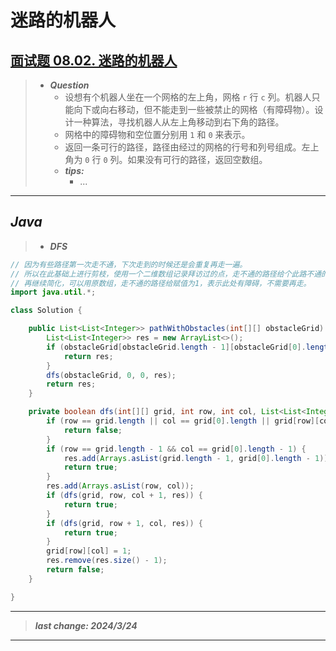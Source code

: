 # 迷路的机器人

## [面试题 08.02. 迷路的机器人](https://leetcode.cn/problems/robot-in-a-grid-lcci/)

> - ***Question***
>   - 设想有个机器人坐在一个网格的左上角，网格 `r` 行 `c` 列。机器人只能向下或向右移动，但不能走到一些被禁止的网格（有障碍物）。设计一种算法，寻找机器人从左上角移动到右下角的路径。
>   - 网格中的障碍物和空位置分别用 `1` 和 `0` 来表示。
>   - 返回一条可行的路径，路径由经过的网格的行号和列号组成。左上角为 `0` 行 `0` 列。如果没有可行的路径，返回空数组。
>   - ***tips:***
>     - ...

---

## *Java*

> - ***DFS***

```java
// 因为有些路径第一次走不通，下次走到的时候还是会重复再走一遍。
// 所以在此基础上进行剪枝，使用一个二维数组记录拜访过的点，走不通的路径给个此路不通的标志。
// 再继续简化，可以用原数组，走不通的路径给赋值为1，表示此处有障碍，不需要再走。
import java.util.*;

class Solution {

    public List<List<Integer>> pathWithObstacles(int[][] obstacleGrid) {
        List<List<Integer>> res = new ArrayList<>();
        if (obstacleGrid[obstacleGrid.length - 1][obstacleGrid[0].length - 1] == 1) {
            return res;
        }
        dfs(obstacleGrid, 0, 0, res);
        return res;
    }

    private boolean dfs(int[][] grid, int row, int col, List<List<Integer>> res) {
        if (row == grid.length || col == grid[0].length || grid[row][col] == 1) {
            return false;
        }
        if (row == grid.length - 1 && col == grid[0].length - 1) {
            res.add(Arrays.asList(grid.length - 1, grid[0].length - 1));
            return true;
        }
        res.add(Arrays.asList(row, col));
        if (dfs(grid, row, col + 1, res)) {
            return true;
        }
        if (dfs(grid, row + 1, col, res)) {
            return true;
        }
        grid[row][col] = 1;
        res.remove(res.size() - 1);
        return false;
    }

}
```

---

> ***last change: 2024/3/24***

---
